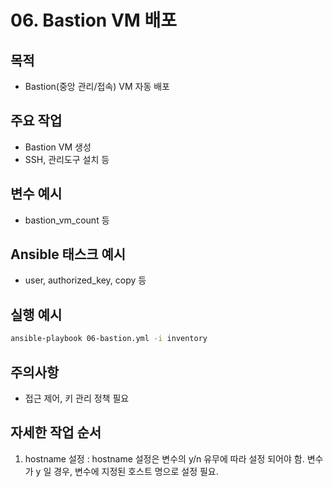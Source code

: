 # 06. Bastion VM 배포

## 목적
- Bastion(중앙 관리/접속) VM 자동 배포

## 주요 작업
- Bastion VM 생성
- SSH, 관리도구 설치 등

## 변수 예시
- bastion_vm_count 등

## Ansible 태스크 예시
- user, authorized_key, copy 등

## 실행 예시
```bash
ansible-playbook 06-bastion.yml -i inventory
```

## 주의사항
- 접근 제어, 키 관리 정책 필요 


## 자세한 작업 순서
1. hostname 설정 : hostname 설정은 변수의 y/n 유무에 따라 설정 되어야 함. 변수가 y 일 경우, 변수에 지정된 호스트 명으로 설정 필요.
